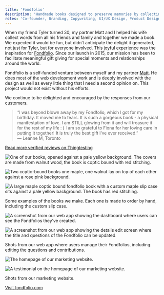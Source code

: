 ```yaml
---
title: 'Fondfolio'
description: 'Handmade books designed to preserve memories by collecting thoughtful words and stories from loved ones.'
roles: 'Co-founder, Branding, Copywriting, UI/UX Design, Product Design & Creation, Photography'
---
```


When my friend Tyler turned 30, my partner Matt and I helped his wife collect words from all his friends and family and together we made a book. We expected it would be fun, but didn’t anticipate the delight it generated, not just for Tyler, but for everyone involved. This joyful experience was the inspiration for [Fondfolio](https://fondfolio.com/). Since our launch in 2015, our mission has been to facilitate meaningful gift giving for special moments and relationships around the world.

Fondfolio is a self-funded venture between myself and my partner [Matt](https://iammatt.ca/). He does most of the web development work and is deeply involved with the design as well as every little thing that I need a second opinion on. This project would not exist without his efforts.

We continue to be delighted and encouraged by the responses from our customers.

<blockquote>“I was beyond blown away by my Fondfolio, which I got for my birthday. It moved me to tears. It is such a gorgeous book - a physical manifestation of love. I am STILL glowing from it and will treasure it for the rest of my life : ) I am so grateful to Fiona for her loving care in putting it together! It is truly the best gift I've ever received.”<br>
— Leanne M, Toronto
</blockquote>

[Read more verified reviews on Thingtesting](https://thingtesting.com/brands/fondfolio)

![One of our books, opened against a pale yellow background. The covers are made from walnut wood, the book is coptic bound with red stitching.](/images/fondfolio/ff-book.jpg)

![Two coptic-bound books one maple, one walnut lay on top of each other against a rose pink background.](/images/fondfolio/ff-book-2.jpg)

![A large maple coptic bound fondfolio book with a custom maple slip case sits against a pale yellow background. The book has red stitching.](/images/fondfolio/ff-book-3.jpg)

<p class="caption">Some examples of the books we make. Each one is made to order by hand, including the custom slip case.</p>

![A screenshot from our web app showing the dashboard where users can see the Fondfolios they’ve created.](/images/fondfolio/ff-app-2.png)

![A screenshot from our web app showing the details edit screen where the title and questions of the Fondfolio can be updated.](/images/fondfolio/ff-app-1.png)

<p class="caption">Shots from our web app where users manage their Fondfolios, including editing the questions and contributions.</p>

![The homepage of our marketing website.](/images/fondfolio/ff-website-1.png)

![A testimonial on the homepage of our marketing website.](/images/fondfolio/ff-website-2.png)

<p class="caption">Shots from our marketing website.</p>

[Visit fondfolio.com](https://fondfolio.com/)
